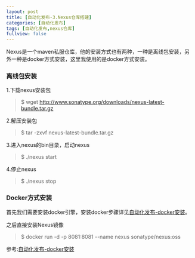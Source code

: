 ```yaml
---
layout: post
title: [自动化发布-3.Nexus仓库搭建]
categories: [自动化发布]
tags: [自动化发布,nexus仓库]
fullview: false
---
```

Nexus是一个maven私服仓库，他的安装方式也有两种，一种是离线包安装，另外一种是docker方式安装，这里我使用的是docker方式安装。

### 离线包安装

1.下载nexus安装包
> $ wget http://www.sonatype.org/downloads/nexus-latest-bundle.tar.gz

2.解压安装包

> $ tar -zxvf nexus-latest-bundle.tar.gz

3.进入nexus的bin目录，启动nexus

> $ ./nexus start

4.停止nexus

> $ ./nexus stop

### Docker方式安装

首先我们需要安装docker引擎，安装docker步骤详见[自动化发布-docker安装](http://ctosb.com/article/18897596055552.shtml)。

之后直接安装Nexus镜像
> $ docker run -d -p 8081:8081 --name nexus sonatype/nexus:oss

参考:[自动化发布-docker安装](http://ctosb.com/article/18897596055552.shtml)
